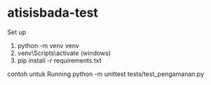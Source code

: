 # atisisbada-test

Set up
1. python -m venv venv
2. venv\Scripts\activate (windows)
3. pip install -r requirements.txt


contoh untuk Running
python -m unittest tests/test_pengamanan.py

